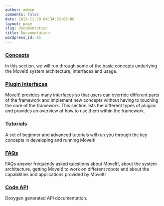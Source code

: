 ```yaml
---
author: admin
comments: false
date: 2013-11-20 04:34:52+00:00
layout: page
slug: documentation
title: Documentation
wordpress_id: 85
---
```


### [Concepts](concepts)


In this section, we will run through some of the basic concepts underlying the MoveIt! system architecture, interfaces and usage.

### [Plugin Interfaces](plugins)

MoveIt! provides many interfaces so that users can override different parts of
the framework and implement new concepts without having to touching the core of
the framework. This section lists the different types of plugins and provides
an overview of how to use them within the framework.

### [Tutorials](http://docs.ros.org/indigo/api/moveit_tutorials/html/)


A set of beginner and advanced tutorials will run you through the key concepts in developing and running MoveIt!


### [FAQs](faqs)


FAQs answer frequently asked questions about MoveIt!, about the system architecture, getting MoveIt! to work on different robots and about the capabilities and applications provided by MoveIt!


### [Code API](/code-api)


Doxygen generated API documentation.
